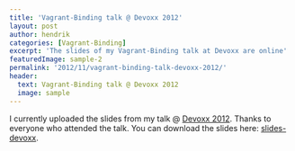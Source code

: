 ```yaml
---
title: 'Vagrant-Binding talk @ Devoxx 2012'
layout: post
author: hendrik
categories: [Vagrant-Binding]
excerpt: 'The slides of my Vagrant-Binding talk at Devoxx are online'
featuredImage: sample-2
permalink: '2012/11/vagrant-binding-talk-devoxx-2012/'
header:
  text: Vagrant-Binding talk @ Devoxx 2012
  image: sample
---
```

I currently uploaded the slides from my talk @ [Devoxx 2012](http://www.devoxx.com/display/DV12/lightweight+and+reproducible+environments+with+Vagrant+and+Puppet). Thanks to everyone who attended the talk. You can download the slides here: [slides-devoxx](/assets/downloads/vagrant-binding/slides-devoxx.pdf).
